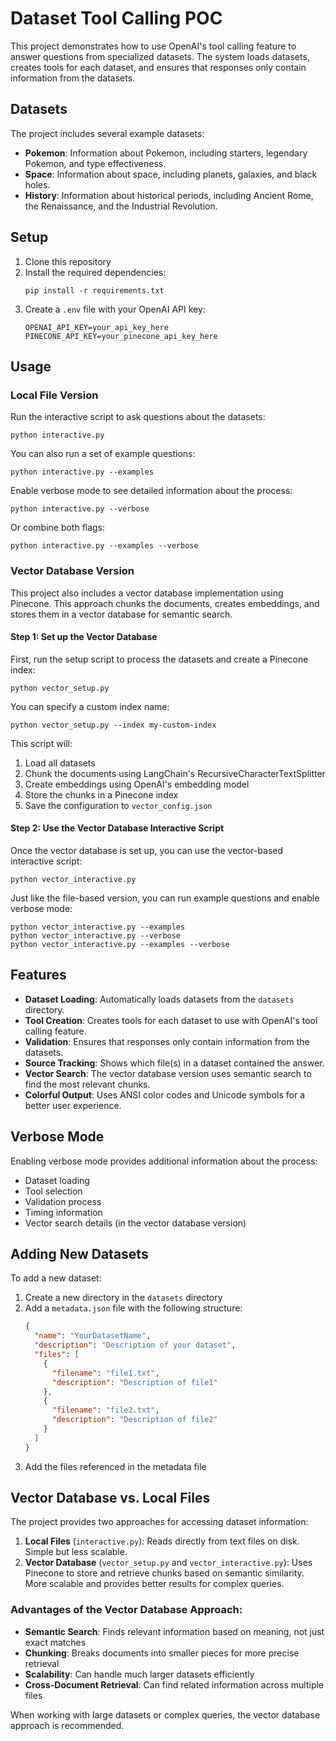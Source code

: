 # Dataset Tool Calling POC

This project demonstrates how to use OpenAI's tool calling feature to answer questions from specialized datasets. The system loads datasets, creates tools for each dataset, and ensures that responses only contain information from the datasets.

## Datasets

The project includes several example datasets:

- **Pokemon**: Information about Pokemon, including starters, legendary Pokemon, and type effectiveness.
- **Space**: Information about space, including planets, galaxies, and black holes.
- **History**: Information about historical periods, including Ancient Rome, the Renaissance, and the Industrial Revolution.

## Setup

1. Clone this repository
2. Install the required dependencies:
   ```
   pip install -r requirements.txt
   ```
3. Create a `.env` file with your OpenAI API key:
   ```
   OPENAI_API_KEY=your_api_key_here
   PINECONE_API_KEY=your_pinecone_api_key_here
   ```

## Usage

### Local File Version

Run the interactive script to ask questions about the datasets:

```
python interactive.py
```

You can also run a set of example questions:

```
python interactive.py --examples
```

Enable verbose mode to see detailed information about the process:

```
python interactive.py --verbose
```

Or combine both flags:

```
python interactive.py --examples --verbose
```

### Vector Database Version

This project also includes a vector database implementation using Pinecone. This approach chunks the documents, creates embeddings, and stores them in a vector database for semantic search.

#### Step 1: Set up the Vector Database

First, run the setup script to process the datasets and create a Pinecone index:

```
python vector_setup.py
```

You can specify a custom index name:

```
python vector_setup.py --index my-custom-index
```

This script will:
1. Load all datasets
2. Chunk the documents using LangChain's RecursiveCharacterTextSplitter
3. Create embeddings using OpenAI's embedding model
4. Store the chunks in a Pinecone index
5. Save the configuration to `vector_config.json`

#### Step 2: Use the Vector Database Interactive Script

Once the vector database is set up, you can use the vector-based interactive script:

```
python vector_interactive.py
```

Just like the file-based version, you can run example questions and enable verbose mode:

```
python vector_interactive.py --examples
python vector_interactive.py --verbose
python vector_interactive.py --examples --verbose
```

## Features

- **Dataset Loading**: Automatically loads datasets from the `datasets` directory.
- **Tool Creation**: Creates tools for each dataset to use with OpenAI's tool calling feature.
- **Validation**: Ensures that responses only contain information from the datasets.
- **Source Tracking**: Shows which file(s) in a dataset contained the answer.
- **Vector Search**: The vector database version uses semantic search to find the most relevant chunks.
- **Colorful Output**: Uses ANSI color codes and Unicode symbols for a better user experience.

## Verbose Mode

Enabling verbose mode provides additional information about the process:

- Dataset loading
- Tool selection
- Validation process
- Timing information
- Vector search details (in the vector database version)

## Adding New Datasets

To add a new dataset:

1. Create a new directory in the `datasets` directory
2. Add a `metadata.json` file with the following structure:
   ```json
   {
     "name": "YourDatasetName",
     "description": "Description of your dataset",
     "files": [
       {
         "filename": "file1.txt",
         "description": "Description of file1"
       },
       {
         "filename": "file2.txt",
         "description": "Description of file2"
       }
     ]
   }
   ```
3. Add the files referenced in the metadata file

## Vector Database vs. Local Files

The project provides two approaches for accessing dataset information:

1. **Local Files** (`interactive.py`): Reads directly from text files on disk. Simple but less scalable.
2. **Vector Database** (`vector_setup.py` and `vector_interactive.py`): Uses Pinecone to store and retrieve chunks based on semantic similarity. More scalable and provides better results for complex queries.

### Advantages of the Vector Database Approach:

- **Semantic Search**: Finds relevant information based on meaning, not just exact matches
- **Chunking**: Breaks documents into smaller pieces for more precise retrieval
- **Scalability**: Can handle much larger datasets efficiently
- **Cross-Document Retrieval**: Can find related information across multiple files

When working with large datasets or complex queries, the vector database approach is recommended. 